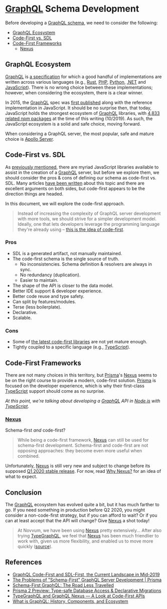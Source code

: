 # [GraphQL][] Schema Development

Before developing a [GraphQL schema](https://graphql.org/learn/schema/), we need to consider the following:

- [GraphQL Ecosystem](#graphql-ecosystem)
- [Code-First vs. SDL](#code-first-vs-sdl)
- [Code-First Frameworks](#code-first-frameworks)
   - [Nexus](#nexus)

## GraphQL Ecosystem

[GraphQL][] is [a specification](https://graphql.github.io/graphql-spec/) for which a good handful of implementations are written across various languages (e.g., [Rust](https://github.com/graphql-rust), [PHP](https://github.com/webonyx/graphql-php), [Python](https://graphene-python.org/), [.NET](https://github.com/graphql-dotnet/graphql-dotnet) and [JavaScript](https://www.npmjs.com/package/graphql)). There is no wrong choice between these implementations; however, when considering the ecosystem, there is a clear winner.

In 2015, the [GraphQL][] spec was [first published](https://graphql.github.io/graphql-spec/July2015/) along with the reference implementation in JavaScript. It should be no surprise then, that today, JavaScript holds the strongest ecosystem of [GraphQL][] libraries, with [4,833 related npm packages](https://www.npmjs.com/search?q=graphql) at the time of this writing (10/2019). As such, the JavaScript ecosystem is a solid and safe choice, moving forward.

When considering a GraphQL server, the most popular, safe and mature choice is [Apollo Server][].

## Code-First vs. SDL

As [previously mentioned](#graphql-ecosystem), there are myriad JavaScript libraries available to assist in the creation of a [GraphQL][] server, but before we explore them, we should consider the pros & cons of defining our schema as code-first vs. SDL. Many articles [have been written](#references) about this topic and there are excellent arguments on both sides, but code-first appears to be the direction things are headed.

In this document, we will explore the code-first approach.

> Instead of increasing the complexity of GraphQL server development with more tools, we should strive for a simpler development model. Ideally, one that lets developers leverage the programming language they're already using – [this is the idea of code-first](https://www.prisma.io/blog/the-problems-of-schema-first-graphql-development-x1mn4cb0tyl3?source=post_page-----cf0e50d5ccff----------------------#code-first-a-language-idiomatic-way-for-graphql-server-development).

### Pros

- SDL is a generated artifact, not manually maintained.
- The code-first schema is the single source of truth.
   - No inconsistencies. Schema definition & resolvers are always in sync.
   - No redundancy (duplication).
   - Easier to maintain.
- The shape of the API is closer to the data model.
- Better IDE support & developer experience.
- Better code reuse and type safety.
- Can split by features/modules.
- Terse (less boilerplate).
- Declarative.
- Scalable.

### Cons

- Some of [the latest code-first libraries](https://www.prisma.io/blog/introducing-graphql-nexus-code-first-graphql-server-development-ll6s1yy5cxl5) are not yet mature enough.
- Tightly coupled to a specific language (e.g., [TypeScript][]).

## Code-First Frameworks

There are not many choices in this territory, but [Prisma][]'s [Nexus](#nexus) seems to be on the right course to provide a modern, code-first solution. [Prisma][] is focused on the developer experience, which is why their first-class [TypeScript][] support should come as no surprise.

_At this point, we're talking about developing a [GraphQL][] API in [Node.js][] with [TypeScript][]._

### [Nexus][]

Schema-first _and_ code-first?

> While being a code-first framework, [Nexus][] can still be used for schema-first development. Schema-first and code-first are not opposing approaches: they become even more useful when combined.

Unfortunately, [Nexus][] is still very new and subject to change before its supposed [Q1 2020 stable release](https://github.com/prisma-labs/nexus/issues/219#issuecomment-530997906). For now, read [Why Nexus?](https://nexus.js.org/docs/why-graphql-nexus) for an idea of what to expect.

## Conclusion

The [GraphQL][] ecosystem has evolved quite a bit, but it has much farther to go. If you need something in production before Q2 2020, you might consider a non-code-first strategy, but if you can afford to wait? Or if you can at least accept that the API will change? Give [Nexus][] a shot today!

> At Novvum, we have been using [Nexus][] pretty extensively... After also trying [TypeGraphQL][], we feel that [Nexus][] has been much friendlier to work with, given us more flexibility, and enabled us to move more quickly ([source](https://dev.to/novvum/typegraphql-and-graphql-nexus-a-look-at-code-first-apis-6k0#which-one-we-prefer)).

## References

- [GraphQL Code-First and SDL-First, the Current Landscape in Mid-2019](https://medium.com/novvum/graphql-code-first-and-sdl-first-the-current-landscape-in-mid-2019-699f68b31a65)
- [The Problems of "Schema-First" GraphQL Server Development | Prisma](https://www.prisma.io/blog/the-problems-of-schema-first-graphql-development-x1mn4cb0tyl3?source=post_page-----cf0e50d5ccff----------------------)
- [Schema-First GraphQL: The Road Less Travelled](https://blog.mirumee.com/schema-first-graphql-the-road-less-travelled-cf0e50d5ccff)
- [Prisma 2 Preview: Type-safe Database Access & Declarative Migrations](https://www.prisma.io/blog/announcing-prisma-2-zq1s745db8i5)
- [TypeGraphQL and GraphQL Nexus &mdash; A Look at Code-First APIs](https://dev.to/novvum/typegraphql-and-graphql-nexus-a-look-at-code-first-apis-6k0)
- [What is GraphQL: History, Components, and Ecosystem](https://levelup.gitconnected.com/what-is-graphql-87fc7687b042)

[apollo]: https://www.apollographql.com/
[apollo server]: https://www.apollographql.com/docs/apollo-server/
[graphql]: https://graphql.org/
[nexus]: https://www.prisma.io/blog/introducing-graphql-nexus-code-first-graphql-server-development-ll6s1yy5cxl5
[node.js]: https://nodejs.org/
[prisma]: https://www.prisma.io/with-graphql/
[typegraphql]: https://typegraphql.ml/
[typescript]: http://www.typescriptlang.org/
